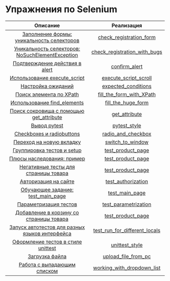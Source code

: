 # Упражнения по Selenium

|                                         Описание                                         |                                        Реализация                                         |
|:----------------------------------------------------------------------------------------:|:-----------------------------------------------------------------------------------------:|
|      [Заполнение формы: уникальность селекторов](tasks/check_registration_form.md)       |              [check_registration_form](solutions/check_registration_form.py)              |
| [Уникальность селекторов: NoSuchElementException](tasks/check_registration_with_bugs.md) |         [check_registration_with_bugs](solutions/check_registration_with_bugs.py)         |
|                 [Подтверждение действия в alert](tasks/confirm_alert.md)                 |                        [confirm_alert](solutions/confirm_alert.py)                        |
|              [Использование execute_script](tasks/execute_script_scroll.md)              |                [execute_script_scroll](solutions/execute_script_scroll.py)                |
|                    [Настройка ожиданий](tasks/expected_conditions.md)                    |                  [expected_conditions](solutions/expected_conditions.py)                  |
|               [Поиск элемента по XPath](tasks/fill_the_form_with_XPath.md)               |             [fill_the_form_with_XPath](solutions/fill_the_form_with_XPath.py)             |
|                [Использование find_elements](tasks/fill_the_huge_form.md)                |                   [fill_the_huge_form](solutions/fill_the_huge_form.py)                   |
|            [Поиск сокровища с помощью get_attribute](tasks/get_attribute.md)             |                        [get_attribute](solutions/get_attribute.py)                        |
|                          [Вывод pytest](tasks/pytest_style.md)                           |                         [pytest_style](solutions/pytest_style.py)                         |
|                 [Checkboxes и radiobuttons](tasks/radio_and_checkbox.md)                 |                   [radio_and_checkbox](solutions/radio_and_checkbox.py)                   |
|                  [Переход на новую вкладку](tasks/switch_to_window.md)                   |                     [switch_to_window](solutions/switch_to_window.py)                     |
|              [Группировка тестов и setup](tasks/task_grouping_and_setup.md)              |              [test_product_page](solutions/page_object/test_product_page.py)              |
|          [Плюсы наследования: пример](tasks/task_inheritance_test_negative.md)           |              [test_product_page](solutions/page_object/test_product_page.py)              |
|           [Негативные тесты для страницы товара](tasks/task_negative_tests.md)           |              [test_product_page](solutions/page_object/test_product_page.py)              |
|                   [Авторизация на сайте](tasks/test_authorization.md)                    |            [test_authorization](solutions/pytest_folder/test_authorization.py)            |
|               [Обучающее задание: test_main_page](tasks/test_main_page.md)               |                 [test_main_page](solutions/page_object/test_main_page.py)                 |
|                  [Параметризация тестов](tasks/test_parametrization.md)                  |          [test_parametrization](solutions/pytest_folder/test_parametrization.py)          |
|          [Добавление в корзину со страницы товара](tasks/test_product_page.md)           |              [test_product_page](solutions/page_object/test_product_page.py)              |
| [Запуск автотестов для разных языков интерфейса](tasks/test_run_for_different_locals.md) | [test_run_for_different_locals](solutions/pytest_folder/test_run_for_different_locals.py) |
|              [Оформление тестов в стиле unittest](tasks/unittest_style.md)               |                       [unittest_style](solutions/unittest_style.py)                       |
|                      [Загрузка файла](tasks/upload_file_from_pc.md)                      |        [upload_file_from_pc](solutions/upload_file_from_pc/upload_file_from_pc.py)        |
|            [Работа с выпадающим списком](tasks/working_with_dropdown_list.md)            |           [working_with_dropdown_list](solutions/working_with_dropdown_list.py)           |

